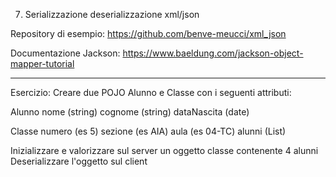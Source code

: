 7) Serializzazione deserializzazione xml/json

Repository di esempio:
https://github.com/benve-meucci/xml_json

Documentazione Jackson:
https://www.baeldung.com/jackson-object-mapper-tutorial

---------------------------------------

Esercizio:
Creare due POJO Alunno e Classe con i seguenti attributi:

Alunno
 nome (string)
 cognome (string)
 dataNascita (date)

Classe
 numero (es 5)
 sezione (es AIA)
 aula (es 04-TC)
 alunni (List<Alunno>)

Inizializzare e valorizzare sul server un oggetto classe contenente 4 alunni 
Deserializzare l'oggetto sul client
